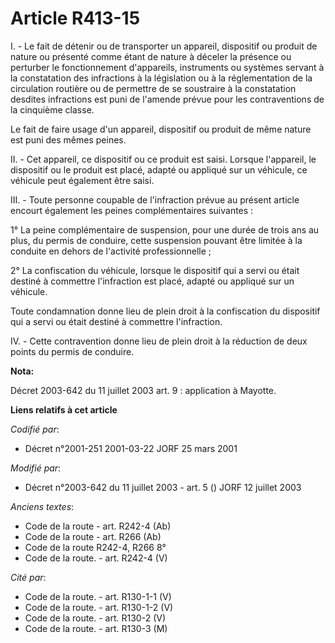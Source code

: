 # Article R413-15

I. - Le fait de détenir ou de transporter un appareil, dispositif ou produit de nature ou présenté comme étant de nature à
déceler la présence ou perturber le fonctionnement d'appareils, instruments ou systèmes servant à la constatation des
infractions à la législation ou à la réglementation de la circulation routière ou de permettre de se soustraire à la
constatation desdites infractions est puni de l'amende prévue pour les contraventions de la cinquième classe.

Le fait de faire usage d'un appareil, dispositif ou produit de même nature est puni des mêmes peines.

II. - Cet appareil, ce dispositif ou ce produit est saisi. Lorsque l'appareil, le dispositif ou le produit est placé, adapté
ou appliqué sur un véhicule, ce véhicule peut également être saisi.

III. - Toute personne coupable de l'infraction prévue au présent article encourt également les peines complémentaires
suivantes :

1° La peine complémentaire de suspension, pour une durée de trois ans au plus, du permis de conduire, cette suspension
pouvant être limitée à la conduite en dehors de l'activité professionnelle ;

2° La confiscation du véhicule, lorsque le dispositif qui a servi ou était destiné à commettre l'infraction est placé, adapté
ou appliqué sur un véhicule.

Toute condamnation donne lieu de plein droit à la confiscation du dispositif qui a servi ou était destiné à commettre
l'infraction.

IV. - Cette contravention donne lieu de plein droit à la réduction de deux points du permis de conduire.

**Nota:**

Décret 2003-642 du 11 juillet 2003 art. 9 : application à Mayotte.

**Liens relatifs à cet article**

_Codifié par_:

  - Décret n°2001-251 2001-03-22 JORF 25 mars 2001

_Modifié par_:

  - Décret n°2003-642 du 11 juillet 2003 - art. 5 () JORF 12 juillet 2003

_Anciens textes_:

  - Code de la route - art. R242-4 (Ab)
  - Code de la route - art. R266 (Ab)
  - Code de la route R242-4, R266 8°
  - Code de la route. - art. R242-4 (V)

_Cité par_:

  - Code de la route. - art. R130-1-1 (V)
  - Code de la route. - art. R130-1-2 (V)
  - Code de la route. - art. R130-2 (V)
  - Code de la route. - art. R130-3 (M)
